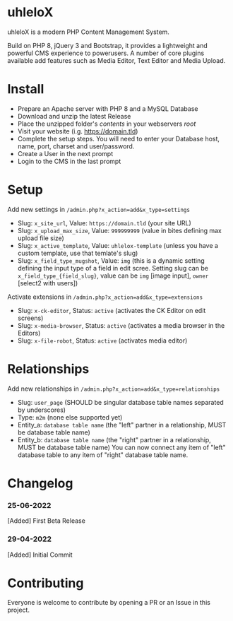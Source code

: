# uhleloX

uhleloX is a modern PHP Content Management System.

Build on PHP 8, jQuery 3 and Bootstrap, it provides a lightweight and powerful CMS experience to powerusers.
A number of core plugins available add features such as Media Editor, Text Editor and Media Upload.

# Install
- Prepare an Apache server with PHP 8 and a MySQL Database
- Download and unzip the latest Release
- Place the unzipped folder's *contents* in your webservers *root*
- Visit your website (i.g. https://domain.tld)
- Complete the setup steps. You will need to enter your Database host, name, port, charset and user/password.
- Create a User in the next prompt
- Login to the CMS in the last prompt

# Setup
Add new settings in `/admin.php?x_action=add&x_type=settings`
- Slug: `x_site_url`, Value: `https://domain.tld` (your site URL)
- Slug: `x_upload_max_size`, Value: `999999999` (value in bites defining max upload file size)
- Slug: `x_active_template`, Value: `uhlelox-template` (unless you have a custom template, use that temlate's slug)
- Slug: `x_field_type_mugshot`, Value: `img` (this is a dynamic setting defining the input type of a field in edit scree. Setting slug can be `x_field_type_{field_slug}`, value can be `img` [image input], `owner` [select2 with users])

Activate extensions in `/admin.php?x_action=add&x_type=extensions`
- Slug: `x-ck-editor`, Status: `active` (activates the CK Editor on edit screens)
- Slug: `x-media-browser`, Status: `active` (activates a media browser in the Editors)
- Slug: `x-file-robot`, Status: `active` (activates media editor)

# Relationships
Add new relationships in `/admin.php?x_action=add&x_type=relationships`
- Slug: `user_page` (SHOULD be singular database table names separated by underscores)
- Type: `m2m` (none else supported yet)
- Entity_a: `database table name` (the "left" partner in a relationship, MUST be database table name)
- Entity_b: `database table name` (the "right" partner in a relationship, MUST be database table name)
You can now connect any item of "left" database table to any item of "right" database table name.

# Changelog

### 25-06-2022
[Added] First Beta Release

### 29-04-2022 
[Added] Initial Commit

# Contributing 

Everyone is welcome to contribute by opening a PR or an Issue in this project.